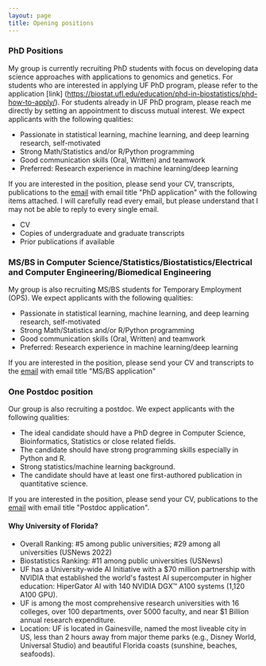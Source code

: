 ```yaml
---
layout: page
title: Opening positions
---
```


### PhD Positions

My group is currently recruiting PhD students with focus on developing data science approaches with applications to genomics and genetics. For students who are interested in applying UF PhD program, please refer to the application [link] (https://biostat.ufl.edu/education/phd-in-biostatistics/phd-how-to-apply/). For students already in UF PhD program, please reach me directly by setting an appointment to discuss mutual interest. We expect applicants with the following qualities:

* Passionate in statistical learning, machine learning, and deep learning research, self-motivated
* Strong Math/Statistics and/or R/Python programming
* Good communication skills (Oral, Written) and teamwork
* Preferred: Research experience in machine learning/deep learning

If you are interested in the position, please send your CV, transcripts, publications to the [email](li.chen1@ufl.edu) with email title "PhD application" with the following items attached. I will carefully read every email, but please understand that I may not be able to reply to every single email.

* CV
* Copies of undergraduate and graduate transcripts
* Prior publications if available

### MS/BS in Computer Science/Statistics/Biostatistics/Electrical and Computer Engineering/Biomedical Engineering

My group is also recruiting MS/BS students for Temporary Employment (OPS). We expect applicants with the following qualities:

* Passionate in statistical learning, machine learning, and deep learning research, self-motivated
* Strong Math/Statistics and/or R/Python programming
* Good communication skills (Oral, Written) and teamwork
* Preferred: Research experience in machine learning/deep learning

If you are interested in the position, please send your CV and transcripts to the [email](li.chen1@ufl.edu) with email title "MS/BS application"


### One Postdoc position

Our group is also recruiting a postdoc. We expect applicants with the following qualities:

* The ideal candidate should have a PhD degree in Computer Science, Bioinformatics, Statistics or close related fields.
* The candidate should have strong programming skills especially in Python and R.
* Strong statistics/machine learning background.
* The candidate should have at least one first-authored publication in quantitative science.

If you are interested in the position, please send your CV, publications to the [email](li.chen1@ufl.edu) with email title "Postdoc application".



#### Why University of Florida?

* Overall Ranking: #5 among public universities; #29 among all universities (USNews 2022)
* Biostatistics Ranking: #11 among public universities (USNews)
* UF has a University-wide AI Initiative with a $70 million partnership with NVIDIA that established the world's fastest AI supercomputer in higher education: HiperGator AI with 140 NVIDIA DGX™ A100 systems (1,120 A100 GPU).
* UF is among the most comprehensive research universities with 16 colleges, over 100 departments, over 5000 faculty, and near $1 Billion annual research expenditure.
* Location: UF is located in Gainesville, named the most liveable city in US, less than 2 hours away from major theme parks (e.g., Disney World, Universal Studio) and beautiful Florida coasts (sunshine, beaches, seafoods).


